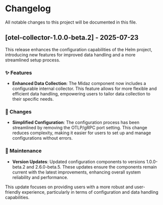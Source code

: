 # Changelog

All notable changes to this project will be documented in this file.

## [otel-collector-1.0.0-beta.2] - 2025-07-23

This release enhances the configuration capabilities of the Helm project, introducing new features for improved data handling and a more streamlined setup process.

### ✨ Features  
- **Enhanced Data Collection**: The Midaz component now includes a configurable internal collector. This feature allows for more flexible and efficient data handling, empowering users to tailor data collection to their specific needs.

### 🔄 Changes
- **Simplified Configuration**: The configuration process has been streamlined by removing the OTLP/gRPC port setting. This change reduces complexity, making it easier for users to set up and manage configurations without errors.

### 🔧 Maintenance
- **Version Updates**: Updated configuration components to versions 1.0.0-beta.2 and 2.6.0-beta.5. These updates ensure the components remain current with the latest improvements, enhancing overall system reliability and performance.

This update focuses on providing users with a more robust and user-friendly experience, particularly in terms of configuration and data handling capabilities.
